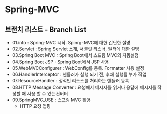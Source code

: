 # Spring-MVC

## 브랜치 리스트 - Branch List
- 01.info : Spring-MVC 시작. Spinrg-MVC에 대한 간단한 설명
- 02.Servlet : Spring Servlet 소개, 서블릿 리스너, 필터에 대한 설명
- 03.Spring Boot MVC : Spring Boot에서 스프링 MVC의 자동설정
- 04.Spring Boot JSP : Spring Boot에서 JSP 사용
- 05.WebMVCConfigurer : WebConfig를 등록. Formatter 사용 설정
- 06.HandlerInterceptor : 핸들러가 실행 되기 전, 후에 실행될 부가 작업
- 07.ResourceHandler : 정적인 리소스를 처리하는 핸들러 등록
- 08.HTTP Message Converter : 요청에서 메시지를 읽거나 응답에 메시지를 작성할 때 사용 할 수 있는컨버터
- 09.SpringMVC_USE : 스프링 MVC 활용
    - HTTP 요청 맵핑